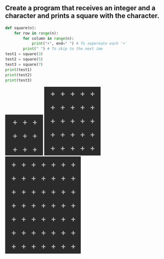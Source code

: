 ## Create a program that receives an integer and a character and prints a square with the character.

```.py
def square(n):
    for row in range(n):
        for column in range(n):
            print("+", end=" ") # To sepereate each '+'
        print(" ") # To skip to the next ime
test1 = square(3)
test2 = square(5)
test3 = square(7)
print(test1)
print(test2)
print(test3)

```
![](quiz66_1.png)
![](quiz66_2.png)
![](quiz66_3.png)
